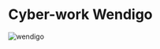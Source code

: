 # Cyber-work Wendigo
![wendigo](https://movalvikingpost.com/wp-content/uploads/2020/03/Wendigo5-367x475.jpg)

